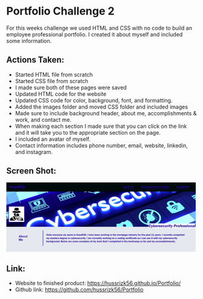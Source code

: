 # Portfolio Challenge 2

For this weeks challenge we used HTML and CSS with no code to build an employee professional portfolio. I created it about myself and included some information. 

## Actions Taken:
* Started HTML file from scratch
* Started CSS file from scratch
* I made sure both of these pages were saved
* Updated HTML code for the website 
* Updated CSS code for color, background, font, and formatting.
* Added the images folder and moved CSS folder and included images
* Made sure to include background header, about me, accomplishments & work, and contact me.
* When making each section I made sure that you can click on the link and it will take you to the appropriate section on the page. 
* I included an avatar of myself. 
* Contact information includes phone number, email,  website, linkedin, and instagram. 

## Screen Shot:

<div>
        <img src="./assets/images/hussr.jpg" width="500px"/> 
     </div>

## Link:

* Website to finished product: https://hussrizk56.github.io/Portfolio/
* Github link: https://github.com/hussrizk56/Portfolio






